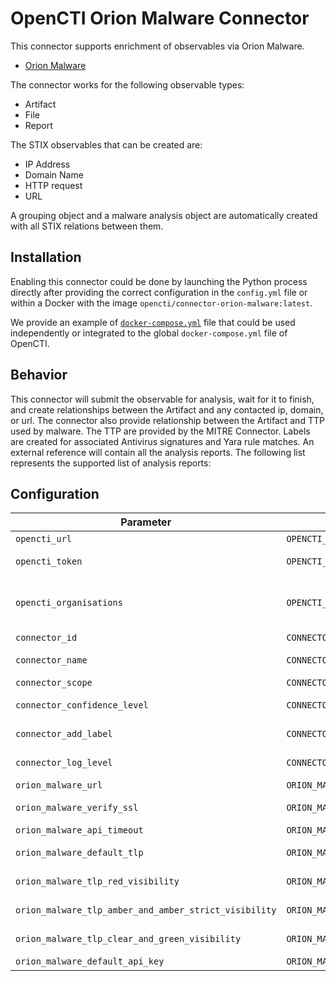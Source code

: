 # OpenCTI Orion Malware Connector

This connector supports enrichment of observables via Orion Malware.
* [Orion Malware](https://www.cyber.airbus.com/fr/orion-malware/)

The connector works for the following observable types:

* Artifact
* File
* Report

The STIX observables that can be created are:
* IP Address
* Domain Name
* HTTP request
* URL

A grouping object and a malware analysis object are automatically created with all STIX relations between them.

## Installation

Enabling this connector could be done by launching the Python process directly
after providing the correct configuration in the `config.yml` file or within a
Docker with the image `opencti/connector-orion-malware:latest`.

We provide an example of [`docker-compose.yml`](docker-compose.yml) file that
could be used independently or integrated to the global `docker-compose.yml`
file of OpenCTI.

## Behavior

This connector will submit the observable for analysis, wait for it to finish,
and create relationships between the Artifact and any contacted ip, domain, or url. 
The connector also provide relationship between the Artifact and TTP used by malware.
The TTP are provided by the MITRE Connector.
Labels are created for associated Antivirus signatures and Yara rule matches.
An external reference will contain all the analysis reports. The following
list represents the supported list of analysis reports:

## Configuration


| Parameter                                             | Docker envvar                                         | Mandatory | Description                                                                                                                                                                                          |
|-------------------------------------------------------|-------------------------------------------------------|-----------|------------------------------------------------------------------------------------------------------------------------------------------------------------------------------------------------------|
| `opencti_url`                                         | `OPENCTI_URL`                                         | Yes       | The URL of the OpenCTI platform.                                                                                                                                                                     |
| `opencti_token`                                       | `OPENCTI_TOKEN`                                       | Yes       | The default admin token configured in the OpenCTI platform parameters file.                                                                                                                          |
| `opencti_organisations`                               | `OPENCTI_ORGANISATIONS`                               | No        | The organisation name in OpenCTI and the corresponding API key in Orion. Must be "organistion_name:orion_apikey,organistion_name2:orion_apikey2 ..." (This is used to preserved the "Right to Know") |
| `connector_id`                                        | `CONNECTOR_ID`                                        | Yes       | A valid arbitrary `UUIDv4` that must be unique for this connector.                                                                                                                                   |
| `connector_name`                                      | `CONNECTOR_NAME`                                      | Yes       | The name of the Orion instance, to identify it if you have multiple Orion connectors.                                                                                                                |
| `connector_scope`                                     | `CONNECTOR_SCOPE`                                     | Yes       | Must be one of all of those `StixFile,Artifact,Report`.                                                                                                                                              |
| `connector_confidence_level`                          | `CONNECTOR_CONFIDENCE_LEVEL`                          | Yes       | The default confidence level for created relationships (a number between 1 and 4).                                                                                                                   |
| `connector_add_label`                                 | `CONNECTOR_ADD_LABEL`                                 | Yes       | The connector will create label on analysed artifact (AV signatures, rules based trigger ...)                                                                                                        |
| `connector_log_level`                                 | `CONNECTOR_LOG_LEVEL`                                 | Yes       | The log level for this connector, could be `debug`, `info`, `warn` or `error` (less verbose).                                                                                                        |
| `orion_malware_url`                                   | `ORION_MALWARE_URL`                                   | Yes       | The Orion instance URL.                                                                                                                                                                              |
| `orion_malware_verify_ssl`                            | `ORION_MALWARE_VERIFY_SSL`                            | Yes       | A boolean (`True` or `False`), check if the SSL certificate is valid when using `https`.                                                                                                             |
| `orion_malware_api_timeout`                           | `ORION_MALWARE_API_TIMEOUT`                           | Yes       | The Orion Malware Api timeout.                                                                                                                                                                       |
| `orion_malware_default_tlp`                           | `ORION_MALWARE_DEFAULT_TLP`                           | Yes       | Default TLP to use for created observables (ex : TLP:CLEAR, TLP:GREEN, TLP:AMBER, TLP:RED)                                                                                                           |
| `orion_malware_tlp_red_visibility`                    | `ORION_MALWARE_TLP_RED_VISIBILITY`                    | Yes       | Visibility in Orion for analysis report of Artefact / File with Red TLP in OpenCTI                                                                                                                   |
| `orion_malware_tlp_amber_and_amber_strict_visibility` | `ORION_MALWARE_TLP_AMBER_AND_AMBER_STRICT_VISIBILITY` | Yes       | Visibility in Orion for analysis report of Artefact / File with Amber or Amber+Strict TLP in OpenCTI                                                                                                 |
| `orion_malware_tlp_clear_and_green_visibility`        | `ORION_MALWARE_TLP_CLEAR_AND_GREEN_VISIBILITY`        | Yes       | Visibility in Orion for analysis report of Artefact / File with Green or Clear TLP in OpenCTI                                                                                                        |
| `orion_malware_default_api_key`                       | `ORION_MALWARE_DEFAULT_API_KEY`                       | Yes       | The default Orion API key to use (if no organisation)                                                                                                                                                |
